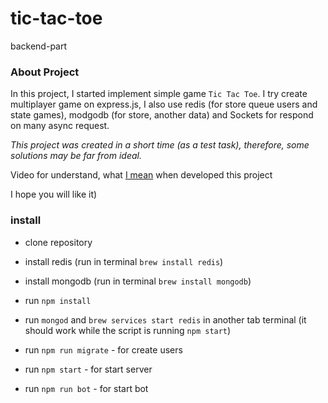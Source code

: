 # tic-tac-toe
backend-part

### About Project
In this project, I started implement simple game `Tic Tac Toe`.
I try create multiplayer game on express.js, I also use redis (for store queue users and state games), modgodb (for store, another data) and Sockets for respond on many async request. 


*This project was created in a short time (as a test task), therefore, some solutions may be far from ideal.*

Video for understand, what 
[I mean](https://www.dropbox.com/s/qy0konji0y74kmk/%D0%97%D0%B0%D0%BF%D0%B8%D1%81%D1%8C%20%D1%8D%D0%BA%D1%80%D0%B0%D0%BD%D0%B0%202019-07-31%20%D0%B2%2017.15.36.mov?dl=0) 
when developed this project

I hope you will like it)
### install 
- clone repository
 
- install redis (run in terminal `brew install redis`)
- install mongodb (run in terminal  `brew install mongodb`)


- run `npm install`
- run `mongod` and `brew services start redis` in another tab terminal (it should work while the script is running `npm start`)
- run `npm run migrate` - for create users
- run `npm start` - for start server
- run `npm run bot` - for start bot


 
